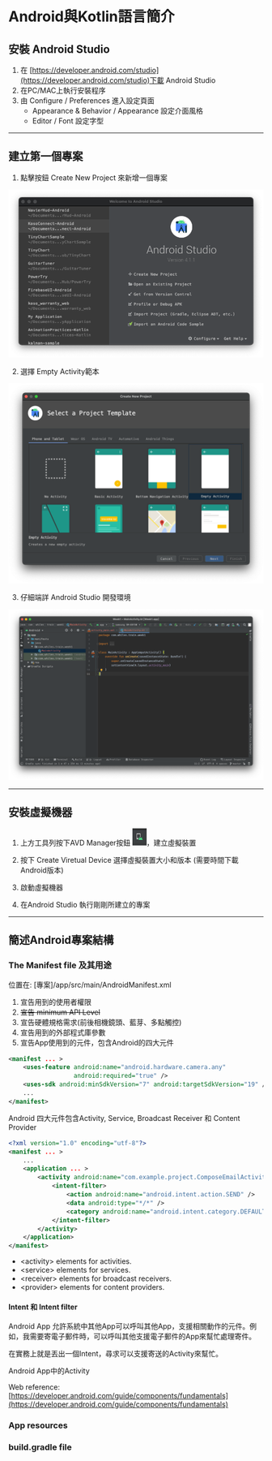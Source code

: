# Android與Kotlin語言簡介
## 安裝 Android Studio
1. 在 [https://developer.android.com/studio](https://developer.android.com/studio)下載 Android Studio 
1. 在PC/MAC上執行安裝程序
1. 由 Configure / Preferences 進入設定頁面
    - Appearance & Behavior / Appearance 設定介面風格
    - Editor / Font 設定字型
---
## 建立第一個專案

1. 點擊按鈕 Create New Project 來新增一個專案

![Alt text](./images/week1/welcome.png "Welcome screen")

2. 選擇 Empty Activity範本

![Alt text](./images/week1/select-template.png "Welcome screen")

3. 仔細端詳 Android Studio 開發環境

![Alt text](./images/week1/empty_activity.png "Welcome screen")

---
## 安裝虛擬機器

1. 上方工具列按下AVD Manager按鈕 ![Alt text](./images/week1/avd-manager.png)，建立虛擬裝置

2. 按下 Create Viretual Device 選擇虛擬裝置大小和版本 (需要時間下載Android版本)

3. 啟動虛擬機器

4. 在Android Studio 執行剛剛所建立的專案

---

## 簡述Android專案結構

### The Manifest file 及其用途

位置在:
 [專案]/app/src/main/AndroidManifest.xml

1. 宣告用到的使用者權限
2. ~~宣告 minimum API Level~~
3. 宣告硬體規格需求(前後相機鏡頭、藍芽、多點觸控)
4. 宣告用到的外部程式庫參數
5. 宣告App使用到的元件，包含Android的四大元件

```xml
<manifest ... >
    <uses-feature android:name="android.hardware.camera.any"
                  android:required="true" />
    <uses-sdk android:minSdkVersion="7" android:targetSdkVersion="19" />
    ...
</manifest>
```

Android 四大元件包含Activity, Service, Broadcast Receiver 和 Content Provider

```xml
<?xml version="1.0" encoding="utf-8"?>
<manifest ... >
    ...
    <application ... >
        <activity android:name="com.example.project.ComposeEmailActivity">
            <intent-filter>
                <action android:name="android.intent.action.SEND" />
                <data android:type="*/*" />
                <category android:name="android.intent.category.DEFAULT" />
            </intent-filter>
        </activity>
    </application>
</manifest>
```

- \<activity\> elements for activities.
- \<service\> elements for services.
- \<receiver\> elements for broadcast receivers.
- \<provider\> elements for content providers.

#### Intent 和 Intent filter

Android App 允許系統中其他App可以呼叫其他App，支援相關動作的元件。例如，我需要寄電子郵件時，可以呼叫其他支援電子郵件的App來幫忙處理寄件。

在實務上就是丟出一個Intent，尋求可以支援寄送的Activity來幫忙。

Android App中的Activity

Web reference: [https://developer.android.com/guide/components/fundamentals](https://developer.android.com/guide/components/fundamentals)

### App resources


### build.gradle file
